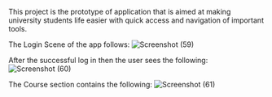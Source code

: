 This project is the prototype of application that is aimed at making university students
life easier with quick access and navigation of important tools.

The Login Scene of the app follows:
![Screenshot (59)](https://user-images.githubusercontent.com/47014703/99156479-d0e6ca00-26c9-11eb-8008-1a03df1f45bb.png)


After the successful log in then the user sees the following:
![Screenshot (60)](https://user-images.githubusercontent.com/47014703/99156553-62563c00-26ca-11eb-9018-3553c79ea7bf.png)


The Course section contains the following:
![Screenshot (61)](https://user-images.githubusercontent.com/47014703/99156589-bfea8880-26ca-11eb-9932-ffefd67e3802.png)
